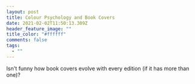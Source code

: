 ```yaml
---
layout: post
title: Colour Psychology and Book Covers
date: 2021-02-02T11:50:13.309Z
header_feature_image: ""
title_color: "#ffffff"
comments: false
tags:
  - ""
---
```

Isn't funny how book covers evolve with every edition (if it has more than one)?